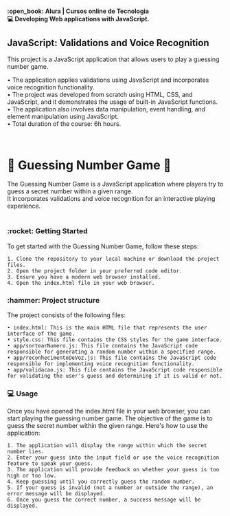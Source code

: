 <h4>:open_book: Alura | Cursos online de Tecnologia<br />
    💻 Developing Web applications with JavaScript.
</h4>

<h2>JavaScript: Validations and Voice Recognition</h2>
<p>
This project is a JavaScript application that allows users to play a guessing number game.<br />
  
  • The application applies validations using JavaScript and incorporates voice recognition functionality.<br />
  • The project was developed from scratch using HTML, CSS, and JavaScript, and it demonstrates the usage of built-in JavaScript functions.<br />
  • The application also involves data manipulation, event handling, and element manipulation using JavaScript.<br />
  • Total duration of the course: 6h hours.<br />
</p>
<br />

<h1>💬 Guessing Number Game 💬</h1>
<p>
   The Guessing Number Game is a JavaScript application where players try to guess a secret number within a given range.<br />
   It incorporates validations and voice recognition for an interactive playing experience.<br /><br />
</p>

<h3>:rocket: Getting Started</h3>
<p>
  To get started with the Guessing Number Game, follow these steps:<br />

    1. Clone the repository to your local machine or download the project files.
    2. Open the project folder in your preferred code editor.
    3. Ensure you have a modern web browser installed.
    4. Open the index.html file in your web browser.
</p>

<h3>:hammer: Project structure</h3>
<p>
  The project consists of the following files:<br />

    • index.html: This is the main HTML file that represents the user interface of the game.
    • style.css: This file contains the CSS styles for the game interface.
    • app/sortearNumero.js: This file contains the JavaScript code responsible for generating a random number within a specified range.
    • app/reconhecimentoDeVoz.js: This file contains the JavaScript code responsible for implementing voice recognition functionality.
    • app/validacao.js: This file contains the JavaScript code responsible for validating the user's guess and determining if it is valid or not.
</p>

<h3>💻 Usage</h3>
<p>
  Once you have opened the index.html file in your web browser, you can start playing the guessing number game. The objective of the game is to guess the secret number within the given range. Here's how to use the application:<br />

    1. The application will display the range within which the secret number lies.
    2. Enter your guess into the input field or use the voice recognition feature to speak your guess.
    3. The application will provide feedback on whether your guess is too high or too low.
    4. Keep guessing until you correctly guess the random number.
    5. If your guess is invalid (not a number or outside the range), an error message will be displayed.
    6. Once you guess the correct number, a success message will be displayed.
</p>